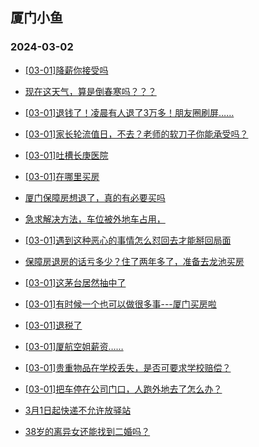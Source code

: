 ## 厦门小鱼 
### 2024-03-02

+ [[03-01]降薪你接受吗](http://bbs.xmfish.com/read-htm-tid-18153828.html)

+ [现在这天气，算是倒春寒吗？？？](http://bbs.xmfish.com/read-htm-tid-18153833.html)

+ [[03-01]退钱了！凌晨有人退了3万多！朋友圈刷屏……](http://bbs.xmfish.com/read-htm-tid-18153858.html)

+ [[03-01]家长轮流值日，不去？老师的软刀子你能承受吗？](http://bbs.xmfish.com/read-htm-tid-18154038.html)

+ [[03-01]吐槽长庚医院](http://bbs.xmfish.com/read-htm-tid-18153861.html)

+ [[03-01]在哪里买房](http://bbs.xmfish.com/read-htm-tid-18153978.html)

+ [厦门保障房想退了，真的有必要买吗](http://bbs.xmfish.com/read-htm-tid-18154068.html)

+ [急求解决方法，车位被外地车占用，](http://bbs.xmfish.com/read-htm-tid-18153855.html)

+ [[03-01]遇到这种恶心的事情怎么怼回去才能掰回局面](http://bbs.xmfish.com/read-htm-tid-18153937.html)

+ [保障房退房的话亏多少？住了两年多了，准备去龙池买房](http://bbs.xmfish.com/read-htm-tid-18154091.html)

+ [[03-01]这茅台居然抽中了](http://bbs.xmfish.com/read-htm-tid-18153890.html)

+ [[03-01]有时候一个也可以做很多事---厦门买房啦](http://bbs.xmfish.com/read-htm-tid-18154041.html)

+ [[03-01]退税了](http://bbs.xmfish.com/read-htm-tid-18153922.html)

+ [[03-01]厦航空姐薪资……](http://bbs.xmfish.com/read-htm-tid-18154217.html)

+ [[03-01]贵重物品在学校丢失，是否可要求学校赔偿？](http://bbs.xmfish.com/read-htm-tid-18153893.html)

+ [[03-01]把车停在公司门口，人跑外地去了怎么办？](http://bbs.xmfish.com/read-htm-tid-18154110.html)

+ [3月1日起快递不允许放驿站](http://bbs.xmfish.com/read-htm-tid-18154183.html)

+ [38岁的离异女还能找到二婚吗？](http://bbs.xmfish.com/read-htm-tid-18154109.html)

